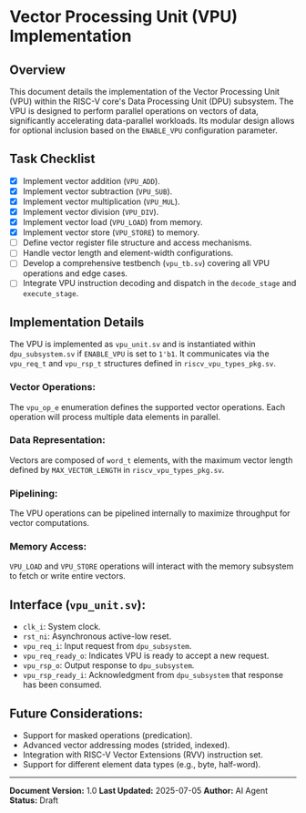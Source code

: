 # Vector Processing Unit (VPU) Implementation

## Overview
This document details the implementation of the Vector Processing Unit (VPU) within the RISC-V core's Data Processing Unit (DPU) subsystem. The VPU is designed to perform parallel operations on vectors of data, significantly accelerating data-parallel workloads. Its modular design allows for optional inclusion based on the `ENABLE_VPU` configuration parameter.

## Task Checklist
- [x] Implement vector addition (`VPU_ADD`).
- [x] Implement vector subtraction (`VPU_SUB`).
- [x] Implement vector multiplication (`VPU_MUL`).
- [x] Implement vector division (`VPU_DIV`).
- [x] Implement vector load (`VPU_LOAD`) from memory.
- [x] Implement vector store (`VPU_STORE`) to memory.
- [ ] Define vector register file structure and access mechanisms.
- [ ] Handle vector length and element-width configurations.
- [ ] Develop a comprehensive testbench (`vpu_tb.sv`) covering all VPU operations and edge cases.
- [ ] Integrate VPU instruction decoding and dispatch in the `decode_stage` and `execute_stage`.

## Implementation Details
The VPU is implemented as `vpu_unit.sv` and is instantiated within `dpu_subsystem.sv` if `ENABLE_VPU` is set to `1'b1`. It communicates via the `vpu_req_t` and `vpu_rsp_t` structures defined in `riscv_vpu_types_pkg.sv`.

### Vector Operations:
The `vpu_op_e` enumeration defines the supported vector operations. Each operation will process multiple data elements in parallel.

### Data Representation:
Vectors are composed of `word_t` elements, with the maximum vector length defined by `MAX_VECTOR_LENGTH` in `riscv_vpu_types_pkg.sv`.

### Pipelining:
The VPU operations can be pipelined internally to maximize throughput for vector computations.

### Memory Access:
`VPU_LOAD` and `VPU_STORE` operations will interact with the memory subsystem to fetch or write entire vectors.

## Interface (`vpu_unit.sv`):
- `clk_i`: System clock.
- `rst_ni`: Asynchronous active-low reset.
- `vpu_req_i`: Input request from `dpu_subsystem`.
- `vpu_req_ready_o`: Indicates VPU is ready to accept a new request.
- `vpu_rsp_o`: Output response to `dpu_subsystem`.
- `vpu_rsp_ready_i`: Acknowledgment from `dpu_subsystem` that response has been consumed.

## Future Considerations:
- Support for masked operations (predication).
- Advanced vector addressing modes (strided, indexed).
- Integration with RISC-V Vector Extensions (RVV) instruction set.
- Support for different element data types (e.g., byte, half-word).

---

**Document Version:** 1.0
**Last Updated:** 2025-07-05
**Author:** AI Agent
**Status:** Draft
